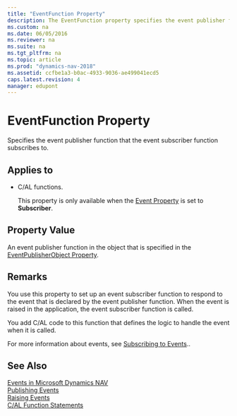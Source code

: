 ```yaml
---
title: "EventFunction Property"
description: The EventFunction property specifies the event publisher function that the event subscriber function subscribes to.
ms.custom: na
ms.date: 06/05/2016
ms.reviewer: na
ms.suite: na
ms.tgt_pltfrm: na
ms.topic: article
ms.prod: "dynamics-nav-2018"
ms.assetid: ccfbe1a3-b0ac-4933-9036-ae499041ecd5
caps.latest.revision: 4
manager: edupont
---
```

# EventFunction Property
Specifies the event publisher function that the event subscriber function subscribes to.  

## Applies to  

-   C/AL functions.  

     This property is only available when the [Event Property](Event-Property.md) is set to **Subscriber**.  

## Property Value  
 An event publisher function in the object that is specified in the [EventPublisherObject Property](EventPublisherObject-Property.md).  

## Remarks  
 You use this property to set up an event subscriber function to respond to the event that is declared by the event publisher function. When the event is raised in the application, the event subscriber function is called.  

 You add C/AL code to this function that defines the logic to handle the event when it is called.  

 For more information about events, see [Subscribing to Events](Subscribing-to-Events.md)..  

## See Also  
 [Events in Microsoft Dynamics NAV](Events-in-Microsoft-Dynamics-NAV.md)   
 [Publishing Events](Publishing-Events.md)   
 [Raising Events](Raising-Events.md)   
 [C/AL Function Statements](C-AL-Function-Statements.md)
